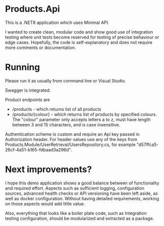 # Products.Api

This is a .NET8 application which uses Minimal API. 

I wanted to create clean, modular code and show good use of integration testing where unit tests become reserved for testing of precise behaviour or edge cases. Hopefully, the code is self-explanatory and does not require more comments or documentation. 

# Running

Please run it as usually from command line or Visual Studio.

Swagger is integrated.

Product endpoints are 
- /products - which returns list of all products
- /products/{colour} - which returns list of products by specified colours. The "colour" parameter only accepts letters a to z, must have length between 3 and 15 characters, and is case insensitive.

Authentication scheme is custom and require an Api key passed in Authorization header. For header values use any of the keys from Products.Module/UserRetrieval/UsersRepository.cs, for example "d57ffca5-26cf-4a51-b165-fdbaad3a296d".

# Next improvements? 

I hope this demo application shows a good balance between of functionality and required effort. Aspects such as sufficient logging, configuration sources,  advanced health checks or API versioning have been left aside, as well as docker configuration. Without having detailed requirements, working on those aspects would add little value. 

Also, everything that looks like a boiler plate code, such as Integration testing configuration, should be modularized and extracted as a package.